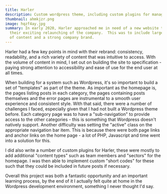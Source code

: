 ```yaml
---
title: Harler
description: Custom wordpress theme, including custom plugins for managing content.
thumbnail: ahmkjzr.png
image: hqzf4ay.jpg
summary: In early 2020, Harler approached me in need of a new website to support
  their exciting relaunching of the company.  This was to include large volumes
  of content and a strong company brand.
---
```

Harler had a few key points in mind with their rebrand: consistency, readability, and a rich variety of content that was intuitive to access.   With the volume of content in mind, I set out on building the site to specification - paying strong attention to accessibility and ease of use for the end user at all times.

When building for a system such as Wordpress, it's so important to build a set of "templates" as part of the theme.  As important as the homepage is, the pages listing posts in each category, the pages containing posts themselves and the error pages are instrumental to a smooth user experience and consistent style.  With that said, there were a number of challenges I faced, especially given that I had not built a Wordpress theme before.  Each category page was to have a "sub-navigation" to provide access to the other categories - this is something that Wordpress doesn't natively support.  Another difficulty was setting the "active" class on the appropriate navigation bar item.  This is because there were both page links and anchor links on the home page - a lot of PHP, Javascript and time went into a solution for this.

I did also write a number of custom plugins for Harler, these were mostly to add additional "content types" such as team members and "sectors" for the homepage.  I was then able to implement custom "short codes" for these such that they could be included in future posts if necessary.

Overall this project was both a fantastic opportunity and an important learning process, by the end of it I actually felt quite at home in the Wordpress development environment, something I never thought I'd say.